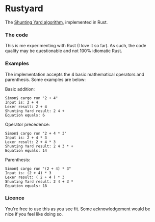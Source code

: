 # Rustyard

The [Shunting Yard algorithm](https://en.wikipedia.org/wiki/Shunting-yard_algorithm), implemented in Rust.

### The code

This is me experimenting with Rust (I love it so far). As such, the code quality may be questionable and not 100% idiomatic Rust.

### Examples

The implementation accepts the 4 basic mathematical operators and parenthesis. Some examples are below:

Basic addition:
```
Simon$ cargo run "2 + 4"
Input is: 2 + 4
Lexer result: 2 + 4 
Shunting Yard result: 2 4 + 
Equation equals: 6
```

Operator precedence:
```
Simon$ cargo run "2 + 4 * 3"
Input is: 2 + 4 * 3
Lexer result: 2 + 4 * 3 
Shunting Yard result: 2 4 3 * + 
Equation equals: 14
```

Parenthesis:
```
Simon$ cargo run "(2 + 4) * 3"
Input is: (2 + 4) * 3
Lexer result: ( 2 + 4 ) * 3 
Shunting Yard result: 2 4 + 3 * 
Equation equals: 18
```

### Licence

You're free to use this as you see fit. Some acknowledgement would be nice if you feel like doing so.
